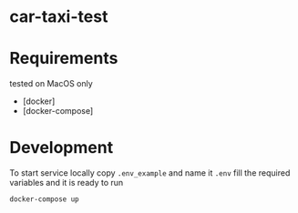 # car-taxi-test

# Requirements

tested on MacOS only

* [docker]
* [docker-compose]

# Development

To start service locally copy `.env_example` and name it `.env` fill the required variables and it is ready to run

```
docker-compose up
```
